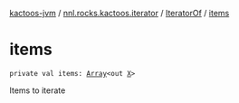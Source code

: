[kactoos-jvm](../../index.md) / [nnl.rocks.kactoos.iterator](../index.md) / [IteratorOf](index.md) / [items](./items.md)

# items

`private val items: `[`Array`](https://kotlinlang.org/api/latest/jvm/stdlib/kotlin/-array/index.html)`<out `[`X`](index.md#X)`>`

Items to iterate

